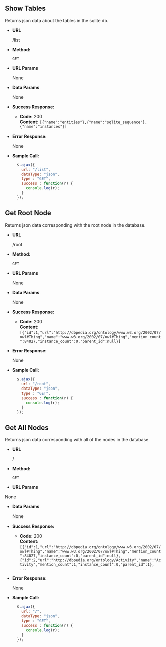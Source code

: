 **Show Tables**
----
  Returns json data about the tables in the sqlite db.

* **URL**

  /list
  
* **Method:**

  `GET`
  
* **URL Params**

  None

* **Data Params**

  None

* **Success Response:**

  * **Code:** 200 <br />
    **Content:** `[{"name":"entities"},{"name":"sqlite_sequence"},{"name":"instances"}]`
 
* **Error Response:**

  None

* **Sample Call:**

  ```javascript
    $.ajax({
      url: "/list",
      dataType: "json",
      type : "GET",
      success : function(r) {
        console.log(r);
      }
    });
  ```
    
**Get Root Node**
----
  Returns json data corresponding with the root node in the database.

* **URL**

  /root
  
* **Method:**

  `GET`
  
* **URL Params**

  None

* **Data Params**

  None

* **Success Response:**

  * **Code:** 200 <br />
    **Content:** `[{"id":1,"url":"http://dbpedia.org/ontology/www.w3.org/2002/07/owl#Thing","name":"www.w3.org/2002/07/owl#Thing","mention_count":84027,"instance_count":0,"parent_id":null}]`
 
* **Error Response:**

  None

* **Sample Call:**

  ```javascript
    $.ajax({
      url: "/root",
      dataType: "json",
      type : "GET",
      success : function(r) {
        console.log(r);
      }
    });
  ```
  
**Get All Nodes**
----
  Returns json data corresponding with all of the nodes in the database.


* **URL**

  /
  
* **Method:**

  `GET`
  
*  **URL Params**

  None

* **Data Params**

  None

* **Success Response:**

  * **Code:** 200 <br />
    **Content:** `[{"id":1,"url":"http://dbpedia.org/ontology/www.w3.org/2002/07/owl#Thing","name":"www.w3.org/2002/07/owl#Thing","mention_count":84027,"instance_count":0,"parent_id":null},{"id":2,"url":"http://dbpedia.org/ontology/Activity","name":"Activity","mention_count":1,"instance_count":0,"parent_id":1}, ...`
 
* **Error Response:**

  None

* **Sample Call:**

  ```javascript
    $.ajax({
      url: "/",
      dataType: "json",
      type : "GET",
      success : function(r) {
        console.log(r);
      }
    });
  ```
